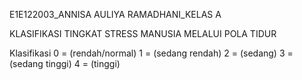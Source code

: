 E1E122003_ANNISA AULIYA RAMADHANI_KELAS A

KLASIFIKASI TINGKAT STRESS MANUSIA MELALUI POLA TIDUR

Klasifikasi
0 = (rendah/normal)
1 = (sedang rendah)
2 = (sedang)
3 = (sedang tinggi)
4 = (tinggi)
